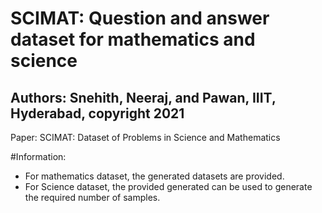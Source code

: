 # SCIMAT: Question and answer dataset for mathematics and science

## Authors: Snehith, Neeraj, and Pawan, IIIT, Hyderabad, copyright 2021

Paper: SCIMAT: Dataset of Problems in Science and Mathematics

#Information: 
- For mathematics dataset, the generated datasets are provided. 
- For Science dataset, the provided generated can be used to generate the required number of samples. 
